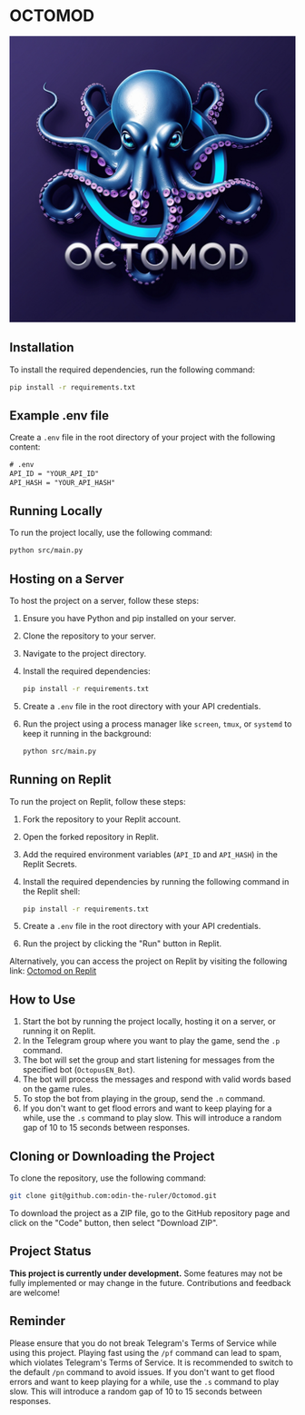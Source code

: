 # OCTOMOD
![OCTOMOD](/assets/logo/OCTOMOD.jpg)

## Installation

To install the required dependencies, run the following command:

```bash
pip install -r requirements.txt
```

## Example .env file

Create a `.env` file in the root directory of your project with the following content:

```
# .env
API_ID = "YOUR_API_ID"
API_HASH = "YOUR_API_HASH"
```

## Running Locally

To run the project locally, use the following command:

```bash
python src/main.py
```

## Hosting on a Server

To host the project on a server, follow these steps:

1. Ensure you have Python and pip installed on your server.
2. Clone the repository to your server.
3. Navigate to the project directory.
4. Install the required dependencies:

    ```bash
    pip install -r requirements.txt
    ```

5. Create a `.env` file in the root directory with your API credentials.
6. Run the project using a process manager like `screen`, `tmux`, or `systemd` to keep it running in the background:

    ```bash
    python src/main.py
    ```

## Running on Replit

To run the project on Replit, follow these steps:

1. Fork the repository to your Replit account.
2. Open the forked repository in Replit.
3. Add the required environment variables (`API_ID` and `API_HASH`) in the Replit Secrets.
4. Install the required dependencies by running the following command in the Replit shell:

    ```bash
    pip install -r requirements.txt
    ```

5. Create a `.env` file in the root directory with your API credentials.
6. Run the project by clicking the "Run" button in Replit.

Alternatively, you can access the project on Replit by visiting the following link: [Octomod on Replit](https://replit.com/@darkiadev/Octomod?s=app)

## How to Use

1. Start the bot by running the project locally, hosting it on a server, or running it on Replit.
2. In the Telegram group where you want to play the game, send the `.p` command.
3. The bot will set the group and start listening for messages from the specified bot (`OctopusEN_Bot`).
4. The bot will process the messages and respond with valid words based on the game rules.
5. To stop the bot from playing in the group, send the `.n` command.
6. If you don't want to get flood errors and want to keep playing for a while, use the `.s` command to play slow. This will introduce a random gap of 10 to 15 seconds between responses.

## Cloning or Downloading the Project

To clone the repository, use the following command:

```bash
git clone git@github.com:odin-the-ruler/Octomod.git
```

To download the project as a ZIP file, go to the GitHub repository page and click on the "Code" button, then select "Download ZIP".

## Project Status

**This project is currently under development.** Some features may not be fully implemented or may change in the future. Contributions and feedback are welcome!

## Reminder

Please ensure that you do not break Telegram's Terms of Service while using this project. Playing fast using the `/pf` command can lead to spam, which violates Telegram's Terms of Service. It is recommended to switch to the default `/pn` command to avoid issues. If you don't want to get flood errors and want to keep playing for a while, use the `.s` command to play slow. This will introduce a random gap of 10 to 15 seconds between responses.

